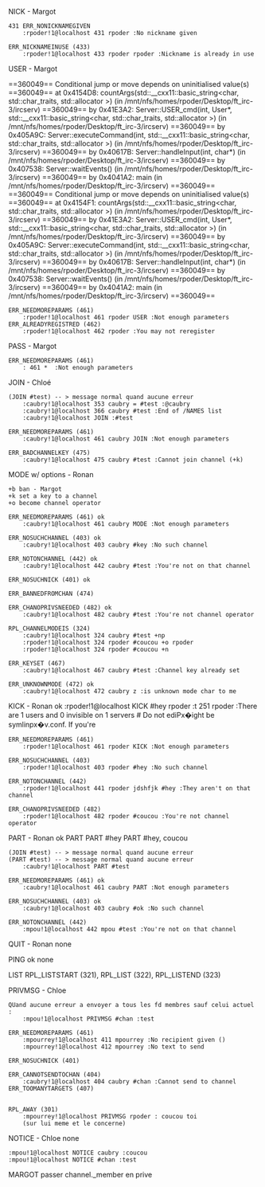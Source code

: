 NICK - Margot
<!-- ok irssi -->
<!-- ok nc -->
	431 ERR_NONICKNAMEGIVEN
		:rpoder!1@localhost 431 rpoder :No nickname given
<!-- Doesnt work with -->
<!-- /nick rpoder -->
<!-- /nick rpokfjsdhfkjhsder -->
	ERR_NICKNAMEINUSE (433)
		:rpoder!1@localhost 433 rpoder rpoder :Nickname is already in use

USER - Margot
<!-- Doesnt work with -->
<!-- valgrind conditional jumps on NC for the first USER call-->
==360049== Conditional jump or move depends on uninitialised value(s)
==360049==    at 0x4154D8: countArgs(std::__cxx11::basic_string<char, std::char_traits<char>, std::allocator<char> >) (in /mnt/nfs/homes/rpoder/Desktop/ft_irc-3/ircserv)
==360049==    by 0x41E3A2: Server::USER_cmd(int, User*, std::__cxx11::basic_string<char, std::char_traits<char>, std::allocator<char> >) (in /mnt/nfs/homes/rpoder/Desktop/ft_irc-3/ircserv)
==360049==    by 0x405A9C: Server::executeCommand(int, std::__cxx11::basic_string<char, std::char_traits<char>, std::allocator<char> >) (in /mnt/nfs/homes/rpoder/Desktop/ft_irc-3/ircserv)
==360049==    by 0x40617B: Server::handleInput(int, char*) (in /mnt/nfs/homes/rpoder/Desktop/ft_irc-3/ircserv)
==360049==    by 0x407538: Server::waitEvents() (in /mnt/nfs/homes/rpoder/Desktop/ft_irc-3/ircserv)
==360049==    by 0x4041A2: main (in /mnt/nfs/homes/rpoder/Desktop/ft_irc-3/ircserv)
==360049==
==360049== Conditional jump or move depends on uninitialised value(s)
==360049==    at 0x4154F1: countArgs(std::__cxx11::basic_string<char, std::char_traits<char>, std::allocator<char> >) (in /mnt/nfs/homes/rpoder/Desktop/ft_irc-3/ircserv)
==360049==    by 0x41E3A2: Server::USER_cmd(int, User*, std::__cxx11::basic_string<char, std::char_traits<char>, std::allocator<char> >) (in /mnt/nfs/homes/rpoder/Desktop/ft_irc-3/ircserv)
==360049==    by 0x405A9C: Server::executeCommand(int, std::__cxx11::basic_string<char, std::char_traits<char>, std::allocator<char> >) (in /mnt/nfs/homes/rpoder/Desktop/ft_irc-3/ircserv)
==360049==    by 0x40617B: Server::handleInput(int, char*) (in /mnt/nfs/homes/rpoder/Desktop/ft_irc-3/ircserv)
==360049==    by 0x407538: Server::waitEvents() (in /mnt/nfs/homes/rpoder/Desktop/ft_irc-3/ircserv)
==360049==    by 0x4041A2: main (in /mnt/nfs/homes/rpoder/Desktop/ft_irc-3/ircserv)
==360049==
<!-- USER      g  tr e-->
	ERR_NEEDMOREPARAMS (461)
		:rpoder!1@localhost 461 rpoder USER :Not enough parameters
	ERR_ALREADYREGISTRED (462)
		:rpoder!1@localhost 462 rpoder :You may not reregister

PASS - Margot
<!-- NC ok -->
<!-- irssi ok -->
	ERR_NEEDMOREPARAMS (461)
		: 461 *  :Not enough parameters

JOIN - Chloé

<!-- Dans nc, qudn je JOIN #chan + JOIN #chan, je peux rejoin le chan, est-ce aque join ne va pas creer deux ChannelMember ? -->
<!-- Dans nc, qudn je JOIN #chan + JOIN #chan key, je peux rejoindre le chan-->
	(JOIN #test) -- > message normal quand aucune erreur
		:caubry!1@localhost 353 caubry = #test :@caubry
		:caubry!1@localhost 366 caubry #test :End of /NAMES list
		:caubry!1@localhost JOIN :#test

<!-- nc ok -->
<!-- irssi ok -->
	ERR_NEEDMOREPARAMS (461)
		:caubry!1@localhost 461 caubry JOIN :Not enough parameters

<!-- nc ok -->
<!-- irssi ok -->
	ERR_BADCHANNELKEY (475)
		:caubry!1@localhost 475 caubry #test :Cannot join channel (+k)


MODE w/ options - Ronan
<!-- Pas de message d'erreur si MODE gdfg e ou MODE f r e -->
	+b ban - Margot
	+k set a key to a channel
	+o become channel operator

	ERR_NEEDMOREPARAMS (461) ok
		:caubry!1@localhost 461 caubry MODE :Not enough parameters

	ERR_NOSUCHCHANNEL (403) ok
		:caubry!1@localhost 403 caubry #key :No such channel

	ERR_NOTONCHANNEL (442) ok
		:caubry!1@localhost 442 caubry #test :You're not on that channel

	ERR_NOSUCHNICK (401) ok

	ERR_BANNEDFROMCHAN (474)

	ERR_CHANOPRIVSNEEDED (482) ok
		:caubry!1@localhost 482 caubry #test :You're not channel operator

	RPL_CHANNELMODEIS (324)
		:caubry!1@localhost 324 caubry #test +np
		:rpoder!1@localhost 324 rpoder #coucou +o rpoder
		:rpoder!1@localhost 324 rpoder #coucou +n

	ERR_KEYSET (467)
		:caubry!1@localhost 467 caubry #test :Channel key already set

	ERR_UNKNOWNMODE (472) ok
		:caubry!1@localhost 472 caubry z :is unknown mode char to me

KICK - Ronan ok
	:rpoder!1@localhost KICK #hey rpoder :t 251 rpoder :There are 1 users and 0 invisible on 1 servers
	# Do not ediPx�ight be symlinpx�v.conf. If you're

	ERR_NEEDMOREPARAMS (461)
		:rpoder!1@localhost 461 rpoder KICK :Not enough parameters

	ERR_NOSUCHCHANNEL (403)
		:rpoder!1@localhost 403 rpoder #hey :No such channel

	ERR_NOTONCHANNEL (442)
		:rpoder!1@localhost 441 rpoder jdshfjk #hey :They aren't on that channel

	ERR_CHANOPRIVSNEEDED (482)
		:rpoder!1@localhost 482 rpoder #coucou :You're not channel operator

PART - Ronan ok
	PART
	PART #hey
	PART #hey, coucou

	(JOIN #test) -- > message normal quand aucune erreur
	(PART #test) -- > message normal quand aucune erreur
		:caubry!1@localhost PART #test

	ERR_NEEDMOREPARAMS (461) ok
		:caubry!1@localhost 461 caubry PART :Not enough parameters

	ERR_NOSUCHCHANNEL (403) ok
		:caubry!1@localhost 403 caubry #ok :No such channel

	ERR_NOTONCHANNEL (442)
		:mpou!1@localhost 442 mpou #test :You're not on that channel

QUIT - Ronan
	none

PING ok
	none

LIST
	RPL_LISTSTART (321), RPL_LIST (322), RPL_LISTEND (323)

PRIVMSG - Chloe

	QUand aucune erreur a envoyer a tous les fd membres sauf celui actuel :
		:mpou!1@localhost PRIVMSG #chan :test

	ERR_NEEDMOREPARAMS (461)
		:mpourrey!1@localhost 411 mpourrey :No recipient given ()
		:mpourrey!1@localhost 412 mpourrey :No text to send

	ERR_NOSUCHNICK (401)

	ERR_CANNOTSENDTOCHAN (404)
		:caubry!1@localhost 404 caubry #chan :Cannot send to channel
	ERR_TOOMANYTARGETS (407)


	RPL_AWAY (301)
		:mpourrey!1@localhost PRIVMSG rpoder : coucou toi
		(sur lui meme et le concerne)

NOTICE  - Chloe
	none

	:mpou!1@localhost NOTICE caubry :coucou
	:mpou!1@localhost NOTICE #chan :test

MARGOT
	passer channel._member en prive



